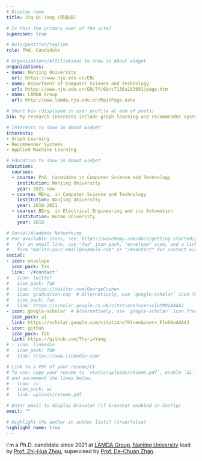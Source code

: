 ```yaml
---
# Display name
title: Jiq-Qi Yang (杨嘉祺)

# Is this the primary user of the site?
superuser: true

# Role/position/tagline
role: Phd. Candidate

# Organizations/Affiliations to show in About widget
organizations:
- name: Nanjing University
  url: https://www.nju.edu.cn/EN/
- name: Department of Computer Science and Technology
  url: https://www.nju.edu.cn/EN/7f/6b/c7136a163691/page.htm
- name: LAMDA Group
  url: http://www.lamda.nju.edu.cn/MainPage.ashx

# Short bio (displayed in user profile at end of posts)
bio: My research interests include graph learning and recommender systems.

# Interests to show in About widget
interests:
- Graph Learning
- Recommender Systems
- Applied Machine Learning

# Education to show in About widget
education:
  courses:
  - course: PhD. Candidate in Computer Science and Technology
    institution: Nanjing University
    year: 2021-now
  - course: MEng. in Computer Science and Technology
    institution: Nanjing University
    year: 2018-2021
  - course: BEng. in Electrical Engineering and its Automation
    institution: Wuhan University
    year: 2018

# Social/Academic Networking
# For available icons, see: https://wowchemy.com/docs/getting-started/page-builder/#icons
#   For an email link, use "fas" icon pack, "envelope" icon, and a link in the
#   form "mailto:your-email@example.com" or "/#contact" for contact widget.
social:
- icon: envelope
  icon_pack: fas
  link: '/#contact'
# - icon: twitter
#   icon_pack: fab
#   link: https://twitter.com/GeorgeCushen
# - icon: graduation-cap  # Alternatively, use `google-scholar` icon from `ai` icon pack
#   icon_pack: fas
#   link: https://scholar.google.co.uk/citations?user=sIwtMXoAAAAJ
- icon: google-scholar  # Alternatively, use `google-scholar` icon from `ai` icon pack
  icon_pack: ai
  link: https://scholar.google.com/citations?hl=en&user=_FlnONoAAAAJ
- icon: github
  icon_pack: fab
  link: https://github.com/ThyrixYang
# - icon: linkedin
#   icon_pack: fab
#   link: https://www.linkedin.com/

# Link to a PDF of your resume/CV.
# To use: copy your resume to `static/uploads/resume.pdf`, enable `ai` icons in `params.toml`, 
# and uncomment the lines below.
# - icon: cv
#   icon_pack: ai
#   link: uploads/resume.pdf

# Enter email to display Gravatar (if Gravatar enabled in Config)
email: ""

# Highlight the author in author lists? (true/false)
highlight_name: true
---
```


I'm a Ph.D. candidate since 2021 at [LAMDA Group, Nanjing University](http://www.lamda.nju.edu.cn/MainPage.ashx) lead by [Prof. Zhi-Hua Zhou](https://cs.nju.edu.cn/zhouzh/), supervised by [Prof. De-Chuan Zhan](http://www.lamda.nju.edu.cn/zhandc/).